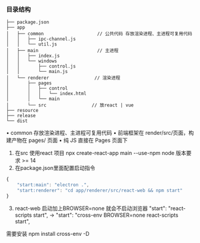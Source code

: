 ### 目录结构

```shell
├── package.json 
├── app 
│   ├── common                    // 公共代码 存放渲染进程、主进程可复用代码
│   │   ├── ipc-channel.js 
│   │   └── util.js 
│   ├── main                      // 主进程
│   │   ├── index.js 
│   │   └── windows 
│   │       ├── control.js 
│   │       └── main.js 
│   └── renderer                 // 渲染进程
│       ├── pages 
│       │   ├── control 
│       │   │   └── index.html 
│       │   └── main 
│       └── src                 // 放react | vue
├── resource 
├── release 
└── dist

```

• common 存放渲染进程、主进程可复用代码 
• 前端框架在 render/src/页面，构建产物在 pages/ 页面 
• 纯 JS 直接在 Pages 页面下

1. 在src 使用react 项目 npx create-react-app main --use-npm   node 版本要求 >= 14
2. 在package.json里面配置启动指令

```javascript
{
    "start:main": "electron .",
    "start:renderer": "cd app/renderer/src/react-web && npm start"
}

```

3. react-web 启动加上BROWSER=none 就会不启动浏览器
  "start": "react-scripts start",  -> "start": "cross-env BROWSER=none react-scripts start", 

需要安装 npm install cross-env -D